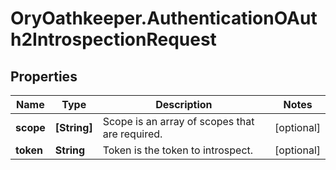 # OryOathkeeper.AuthenticationOAuth2IntrospectionRequest

## Properties
Name | Type | Description | Notes
------------ | ------------- | ------------- | -------------
**scope** | **[String]** | Scope is an array of scopes that are required. | [optional] 
**token** | **String** | Token is the token to introspect. | [optional] 


